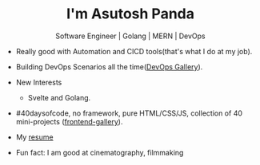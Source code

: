 <h1 align="center">I'm Asutosh Panda</h1>
<p align="center">Software Engineer | Golang | MERN | DevOps</p>




- Really good with Automation and CICD tools(that's what I do at my job).
- Building DevOps Scenarios all the time([DevOps Gallery](https://github.com/measutosh/devops-gallery)).
- New Interests 
  - Svelte and Golang.
  
- #40daysofcode, no framework, pure HTML/CSS/JS, collection of 40 mini-projects ([frontend-gallery](https://github.com/measutosh/frontend-gallery)).
- My [resume](https://drive.google.com/file/d/1psNDH6M0PeQAU0JRsccYPaKmAu0ziuGB/view?usp=sharing)
- Fun fact: I am good at cinematography, filmmaking

